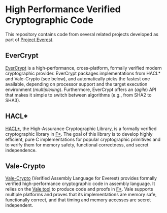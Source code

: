 # High Performance Verified Cryptographic Code

This repository contains code from several related projects developed as part of
[Project Everest](https://project-everest.github.io/).

## EverCrypt

[EverCrypt](README.EverCrypt.md) is a high-performance, cross-platform, formally
verified modern cryptographic provider. EverCrypt packages implementations from
HACL\* and Vale-Crypto (see below), and automatically picks the fastest one
available, depending on processor support and the target execution environment
(*multiplexing*). Furthermore, EverCrypt offers an (*agile*) API that makes it
simple to switch between algorithms (e.g., from SHA2 to SHA3).

## HACL\*

[HACL\*](README.HACL.md), the High-Assurance Cryptographic Library, is a
formally verified cryptographic library in [F\*](https://www.fsar-lang.org).
The goal of this library is to develop highly efficient, pure C implementations
for popular cryptographic primitives and to verify them for memory safety,
functional correctness, and secret independence.

## Vale-Crypto

[Vale-Crypto](README.Vale.md) (Verified Assembly Language for Everest) provides
formally verified high-performance cryptographic code in assembly language. It
relies on the [Vale tool](https://github.com/project-everest/vale) to produce
code and proofs in [F\*](https://github.com/FStarLang/FStar). Vale supports
multiple platforms and proves that its implementations are memory safe,
functionally correct, and that timing and memory accesses are secret
independent.

